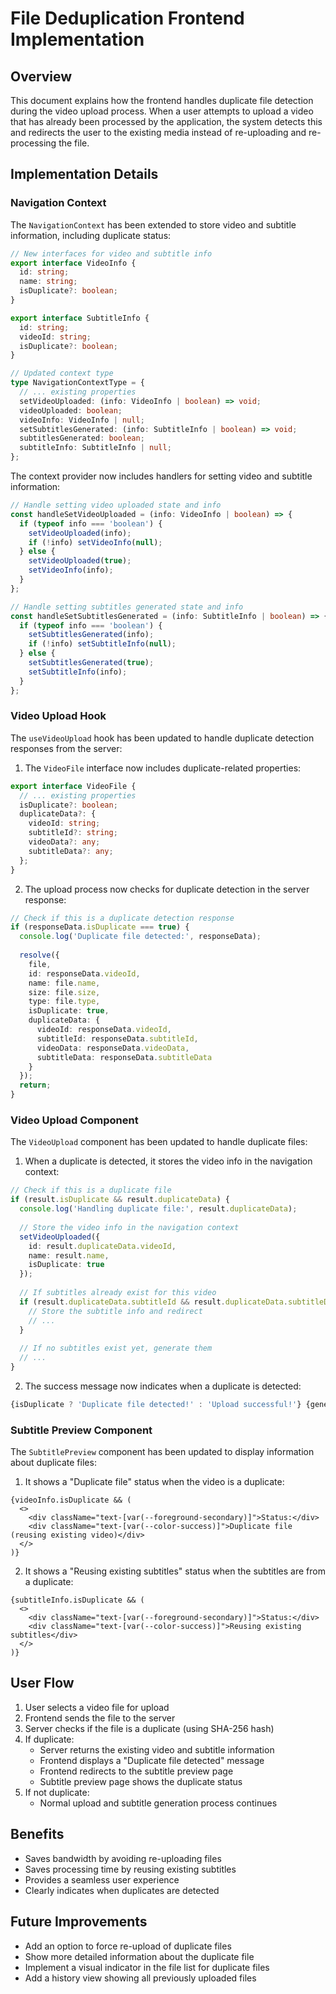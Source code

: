 # File Deduplication Frontend Implementation

## Overview

This document explains how the frontend handles duplicate file detection during the video upload process. When a user attempts to upload a video that has already been processed by the application, the system detects this and redirects the user to the existing media instead of re-uploading and re-processing the file.

## Implementation Details

### Navigation Context

The `NavigationContext` has been extended to store video and subtitle information, including duplicate status:

```typescript
// New interfaces for video and subtitle info
export interface VideoInfo {
  id: string;
  name: string;
  isDuplicate?: boolean;
}

export interface SubtitleInfo {
  id: string;
  videoId: string;
  isDuplicate?: boolean;
}

// Updated context type
type NavigationContextType = {
  // ... existing properties
  setVideoUploaded: (info: VideoInfo | boolean) => void;
  videoUploaded: boolean;
  videoInfo: VideoInfo | null;
  setSubtitlesGenerated: (info: SubtitleInfo | boolean) => void;
  subtitlesGenerated: boolean;
  subtitleInfo: SubtitleInfo | null;
};
```

The context provider now includes handlers for setting video and subtitle information:

```typescript
// Handle setting video uploaded state and info
const handleSetVideoUploaded = (info: VideoInfo | boolean) => {
  if (typeof info === 'boolean') {
    setVideoUploaded(info);
    if (!info) setVideoInfo(null);
  } else {
    setVideoUploaded(true);
    setVideoInfo(info);
  }
};

// Handle setting subtitles generated state and info
const handleSetSubtitlesGenerated = (info: SubtitleInfo | boolean) => {
  if (typeof info === 'boolean') {
    setSubtitlesGenerated(info);
    if (!info) setSubtitleInfo(null);
  } else {
    setSubtitlesGenerated(true);
    setSubtitleInfo(info);
  }
};
```

### Video Upload Hook

The `useVideoUpload` hook has been updated to handle duplicate detection responses from the server:

1. The `VideoFile` interface now includes duplicate-related properties:

```typescript
export interface VideoFile {
  // ... existing properties
  isDuplicate?: boolean;
  duplicateData?: {
    videoId: string;
    subtitleId?: string;
    videoData?: any;
    subtitleData?: any;
  };
}
```

2. The upload process now checks for duplicate detection in the server response:

```typescript
// Check if this is a duplicate detection response
if (responseData.isDuplicate === true) {
  console.log('Duplicate file detected:', responseData);
  
  resolve({
    file,
    id: responseData.videoId,
    name: file.name,
    size: file.size,
    type: file.type,
    isDuplicate: true,
    duplicateData: {
      videoId: responseData.videoId,
      subtitleId: responseData.subtitleId,
      videoData: responseData.videoData,
      subtitleData: responseData.subtitleData
    }
  });
  return;
}
```

### Video Upload Component

The `VideoUpload` component has been updated to handle duplicate files:

1. When a duplicate is detected, it stores the video info in the navigation context:

```typescript
// Check if this is a duplicate file
if (result.isDuplicate && result.duplicateData) {
  console.log('Handling duplicate file:', result.duplicateData);
  
  // Store the video info in the navigation context
  setVideoUploaded({
    id: result.duplicateData.videoId,
    name: result.name,
    isDuplicate: true
  });
  
  // If subtitles already exist for this video
  if (result.duplicateData.subtitleId && result.duplicateData.subtitleData) {
    // Store the subtitle info and redirect
    // ...
  }
  
  // If no subtitles exist yet, generate them
  // ...
}
```

2. The success message now indicates when a duplicate is detected:

```typescript
{isDuplicate ? 'Duplicate file detected!' : 'Upload successful!'} {generatingSubtitles ? 'Generating subtitles...' : 'Redirecting to subtitle preview...'}
```

### Subtitle Preview Component

The `SubtitlePreview` component has been updated to display information about duplicate files:

1. It shows a "Duplicate file" status when the video is a duplicate:

```tsx
{videoInfo.isDuplicate && (
  <>
    <div className="text-[var(--foreground-secondary)]">Status:</div>
    <div className="text-[var(--color-success)]">Duplicate file (reusing existing video)</div>
  </>
)}
```

2. It shows a "Reusing existing subtitles" status when the subtitles are from a duplicate:

```tsx
{subtitleInfo.isDuplicate && (
  <>
    <div className="text-[var(--foreground-secondary)]">Status:</div>
    <div className="text-[var(--color-success)]">Reusing existing subtitles</div>
  </>
)}
```

## User Flow

1. User selects a video file for upload
2. Frontend sends the file to the server
3. Server checks if the file is a duplicate (using SHA-256 hash)
4. If duplicate:
   - Server returns the existing video and subtitle information
   - Frontend displays a "Duplicate file detected" message
   - Frontend redirects to the subtitle preview page
   - Subtitle preview page shows the duplicate status
5. If not duplicate:
   - Normal upload and subtitle generation process continues

## Benefits

- Saves bandwidth by avoiding re-uploading files
- Saves processing time by reusing existing subtitles
- Provides a seamless user experience
- Clearly indicates when duplicates are detected

## Future Improvements

- Add an option to force re-upload of duplicate files
- Show more detailed information about the duplicate file
- Implement a visual indicator in the file list for duplicate files
- Add a history view showing all previously uploaded files
